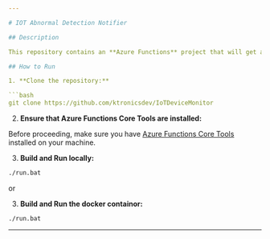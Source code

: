 ```yaml
---

# IOT Abnormal Detection Notifier 

## Description

This repository contains an **Azure Functions** project that will get a set of credentials from a database, and send a notification to the user when the solar production is down.

## How to Run

1. **Clone the repository:**

```bash
git clone https://github.com/ktronicsdev/IoTDeviceMonitor
```

2. **Ensure that Azure Functions Core Tools are installed:**

Before proceeding, make sure you have [Azure Functions Core Tools](https://docs.microsoft.com/azure/azure-functions/functions-run-local) installed on your machine.

3. **Build and Run locally:**

```bash
./run.bat
```

or

3. **Build and Run the docker containor:**

```bash
./run.bat
```

---
```

